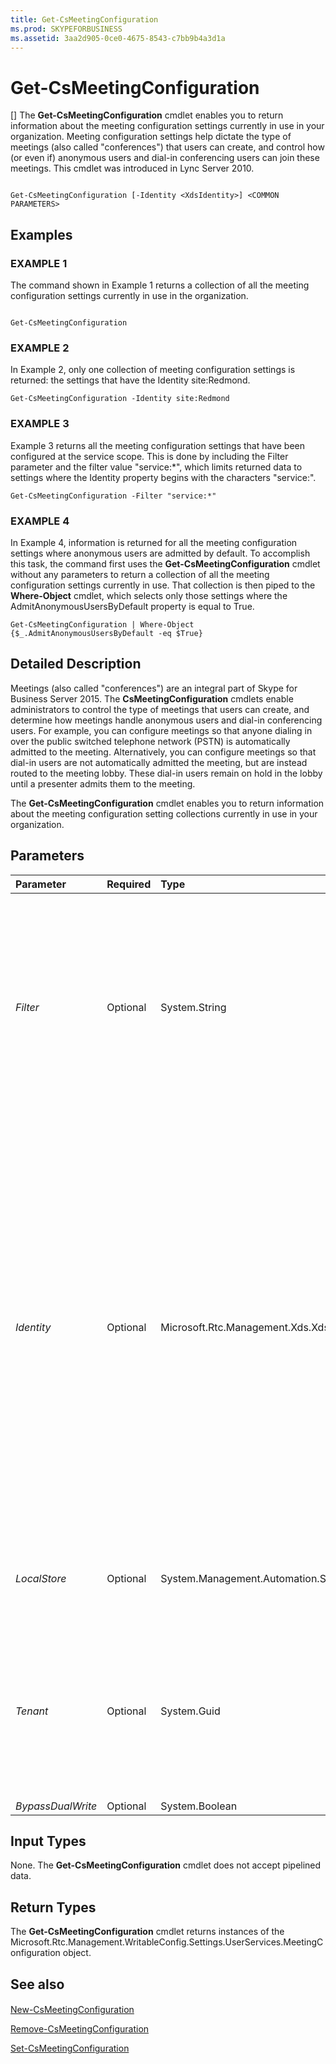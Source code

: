 ```yaml
---
title: Get-CsMeetingConfiguration
ms.prod: SKYPEFORBUSINESS
ms.assetid: 3aa2d905-0ce0-4675-8543-c7bb9b4a3d1a
---
```



# Get-CsMeetingConfiguration
[]
The **Get-CsMeetingConfiguration** cmdlet enables you to return information about the meeting configuration settings currently in use in your organization. Meeting configuration settings help dictate the type of meetings (also called "conferences") that users can create, and control how (or even if) anonymous users and dial-in conferencing users can join these meetings. This cmdlet was introduced in Lync Server 2010.
  
    
    


```

Get-CsMeetingConfiguration [-Identity <XdsIdentity>] <COMMON PARAMETERS>

```


## Examples


  
    
    

### EXAMPLE 1

The command shown in Example 1 returns a collection of all the meeting configuration settings currently in use in the organization.
  
    
    

```

Get-CsMeetingConfiguration
```


### EXAMPLE 2

In Example 2, only one collection of meeting configuration settings is returned: the settings that have the Identity site:Redmond. 
  
    
    

```
Get-CsMeetingConfiguration -Identity site:Redmond
```


### EXAMPLE 3

Example 3 returns all the meeting configuration settings that have been configured at the service scope. This is done by including the Filter parameter and the filter value "service:*", which limits returned data to settings where the Identity property begins with the characters "service:".
  
    
    

```
Get-CsMeetingConfiguration -Filter "service:*"
```


### EXAMPLE 4

In Example 4, information is returned for all the meeting configuration settings where anonymous users are admitted by default. To accomplish this task, the command first uses the **Get-CsMeetingConfiguration** cmdlet without any parameters to return a collection of all the meeting configuration settings currently in use. That collection is then piped to the **Where-Object** cmdlet, which selects only those settings where the AdmitAnonymousUsersByDefault property is equal to True.
  
    
    

```
Get-CsMeetingConfiguration | Where-Object {$_.AdmitAnonymousUsersByDefault -eq $True}
```


## Detailed Description

Meetings (also called "conferences") are an integral part of Skype for Business Server 2015. The **CsMeetingConfiguration** cmdlets enable administrators to control the type of meetings that users can create, and determine how meetings handle anonymous users and dial-in conferencing users. For example, you can configure meetings so that anyone dialing in over the public switched telephone network (PSTN) is automatically admitted to the meeting. Alternatively, you can configure meetings so that dial-in users are not automatically admitted the meeting, but are instead routed to the meeting lobby. These dial-in users remain on hold in the lobby until a presenter admits them to the meeting.
  
    
    
The **Get-CsMeetingConfiguration** cmdlet enables you to return information about the meeting configuration setting collections currently in use in your organization.
  
    
    

## Parameters



|**Parameter**|**Required**|**Type**|**Description**|
|:-----|:-----|:-----|:-----|
| _Filter_ <br/> |Optional  <br/> |System.String  <br/> |Enables you to use wildcard characters in order to return a collection (or collections) of meeting configuration settings. To return a collection of all the settings configured at the site scope, use this syntax,  `-Filter site:*`. To return a collection of all the settings that have the string value "EMEA" somewhere in their Identity (the only property you can filter on) use this syntax,  `-Filter *EMEA*`.  <br/> |
| _Identity_ <br/> |Optional  <br/> |Microsoft.Rtc.Management.Xds.XdsIdentity  <br/> |Indicates the unique identifier for the collection of meeting configuration settings you want to return. To refer to the global settings, use this syntax:  `-Identity global`. To refer to a collection configured at the site scope, use syntax similar to this,  `-Identity site:Redmond`. Settings configured at the service scope can be retrieved using syntax like this,  `-Identity service:UserServer:atl-cs-001.litwareinc.com`.  <br/> If this parameter is not specified, then the **Get-CsMeetingConfiguration** cmdlet will return a collection of all the meeting settings in use in the organization. <br/> Note that you cannot use wildcards when specifying an Identity. If you need to use wildcards, then include the Filter parameter instead.  <br/> |
| _LocalStore_ <br/> |Optional  <br/> |System.Management.Automation.SwitchParameter  <br/> |Retrieves the meeting configuration data from the local replica of the Central Management store rather than from the Central Management store itself.  <br/> |
| _Tenant_ <br/> |Optional  <br/> |System.Guid  <br/> |Globally unique identifier (GUID) of the Skype for Business Online tenant account whose meeting configuration settings are to be retrieved.  <br/> For example:  <br/>  `-Tenant "38aad667-af54-4397-aaa7-e94c79ec2308"` <br/> You can return the tenant ID for each of your tenants by running this command:  <br/>  `Get-CsTenant | Select-Object DisplayName, TenantID` <br/> If you are using a remote session of Windows PowerShell and are connected only to Skype for Business Online you do not have to include the Tenant parameter. Instead, the tenant ID will automatically be filled in for you based on your connection information. The Tenant parameter is primarily for use in a hybrid deployment.  <br/> |
| _BypassDualWrite_ <br/> |Optional  <br/> |System.Boolean  <br/> |PARAMVALUE: $true | $false  <br/> |
   

## Input Types

None. The **Get-CsMeetingConfiguration** cmdlet does not accept pipelined data.
  
    
    

## Return Types

The **Get-CsMeetingConfiguration** cmdlet returns instances of the Microsoft.Rtc.Management.WritableConfig.Settings.UserServices.MeetingConfiguration object.
  
    
    

## See also


#### 


  
    
    
 [New-CsMeetingConfiguration](new-csmeetingconfiguration.md)
  
    
    
 [Remove-CsMeetingConfiguration](remove-csmeetingconfiguration.md)
  
    
    
 [Set-CsMeetingConfiguration](set-csmeetingconfiguration.md)
